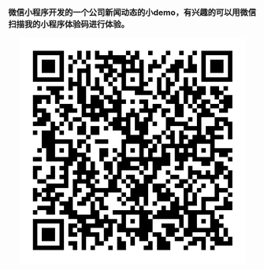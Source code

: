 ### 微信小程序开发的一个公司新闻动态的小demo，有兴趣的可以用微信扫描我的小程序体验码进行体验。

<div align="center"><img src="https://github.com/gezi666/WeChatSmallRoutine/blob/master/QRCode.jpg" /></div>
